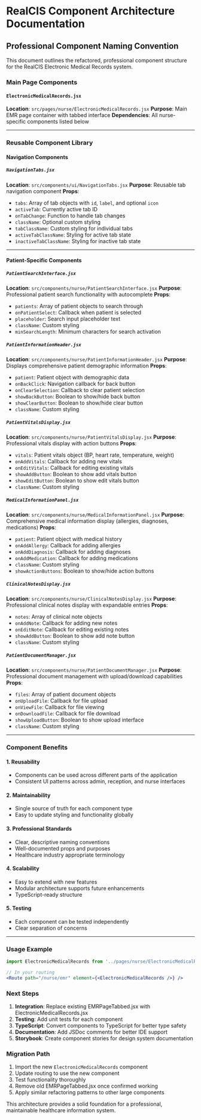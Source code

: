# RealCIS Component Architecture Documentation

## Professional Component Naming Convention

This document outlines the refactored, professional component structure for the RealCIS Electronic Medical Records system.

### Main Page Components

#### `ElectronicMedicalRecords.jsx`
**Location**: `src/pages/nurse/ElectronicMedicalRecords.jsx`
**Purpose**: Main EMR page container with tabbed interface
**Dependencies**: All nurse-specific components listed below

---

### Reusable Component Library

#### Navigation Components

##### `NavigationTabs.jsx`
**Location**: `src/components/ui/NavigationTabs.jsx`
**Purpose**: Reusable tab navigation component
**Props**:
- `tabs`: Array of tab objects with `id`, `label`, and optional `icon`
- `activeTab`: Currently active tab ID
- `onTabChange`: Function to handle tab changes
- `className`: Optional custom styling
- `tabClassName`: Custom styling for individual tabs
- `activeTabClassName`: Styling for active tab state
- `inactiveTabClassName`: Styling for inactive tab state

---

#### Patient-Specific Components

##### `PatientSearchInterface.jsx`
**Location**: `src/components/nurse/PatientSearchInterface.jsx`
**Purpose**: Professional patient search functionality with autocomplete
**Props**:
- `patients`: Array of patient objects to search through
- `onPatientSelect`: Callback when patient is selected
- `placeholder`: Search input placeholder text
- `className`: Custom styling
- `minSearchLength`: Minimum characters for search activation

##### `PatientInformationHeader.jsx`
**Location**: `src/components/nurse/PatientInformationHeader.jsx`
**Purpose**: Displays comprehensive patient demographic information
**Props**:
- `patient`: Patient object with demographic data
- `onBackClick`: Navigation callback for back button
- `onClearSelection`: Callback to clear patient selection
- `showBackButton`: Boolean to show/hide back button
- `showClearButton`: Boolean to show/hide clear button
- `className`: Custom styling

##### `PatientVitalsDisplay.jsx`
**Location**: `src/components/nurse/PatientVitalsDisplay.jsx`
**Purpose**: Professional vitals display with action buttons
**Props**:
- `vitals`: Patient vitals object (BP, heart rate, temperature, weight)
- `onAddVitals`: Callback for adding new vitals
- `onEditVitals`: Callback for editing existing vitals
- `showAddButton`: Boolean to show add vitals button
- `showEditButton`: Boolean to show edit vitals button
- `className`: Custom styling

##### `MedicalInformationPanel.jsx`
**Location**: `src/components/nurse/MedicalInformationPanel.jsx`
**Purpose**: Comprehensive medical information display (allergies, diagnoses, medications)
**Props**:
- `patient`: Patient object with medical history
- `onAddAllergy`: Callback for adding allergies
- `onAddDiagnosis`: Callback for adding diagnoses
- `onAddMedication`: Callback for adding medications
- `className`: Custom styling
- `showActionButtons`: Boolean to show/hide action buttons

##### `ClinicalNotesDisplay.jsx`
**Location**: `src/components/nurse/ClinicalNotesDisplay.jsx`
**Purpose**: Professional clinical notes display with expandable entries
**Props**:
- `notes`: Array of clinical note objects
- `onAddNote`: Callback for adding new notes
- `onEditNote`: Callback for editing existing notes
- `showAddButton`: Boolean to show add note button
- `className`: Custom styling

##### `PatientDocumentManager.jsx`
**Location**: `src/components/nurse/PatientDocumentManager.jsx`
**Purpose**: Professional document management with upload/download capabilities
**Props**:
- `files`: Array of patient document objects
- `onUploadFile`: Callback for file upload
- `onViewFile`: Callback for file viewing
- `onDownloadFile`: Callback for file download
- `showUploadButton`: Boolean to show upload interface
- `className`: Custom styling

---

### Component Benefits

#### 1. **Reusability**
- Components can be used across different parts of the application
- Consistent UI patterns across admin, reception, and nurse interfaces

#### 2. **Maintainability**
- Single source of truth for each component type
- Easy to update styling and functionality globally

#### 3. **Professional Standards**
- Clear, descriptive naming conventions
- Well-documented props and purposes
- Healthcare industry appropriate terminology

#### 4. **Scalability**
- Easy to extend with new features
- Modular architecture supports future enhancements
- TypeScript-ready structure

#### 5. **Testing**
- Each component can be tested independently
- Clear separation of concerns

---

### Usage Example

```jsx
import ElectronicMedicalRecords from '../pages/nurse/ElectronicMedicalRecords';

// In your routing
<Route path="/nurse/emr" element={<ElectronicMedicalRecords />} />
```

### Next Steps

1. **Integration**: Replace existing EMRPageTabbed.jsx with ElectronicMedicalRecords.jsx
2. **Testing**: Add unit tests for each component
3. **TypeScript**: Convert components to TypeScript for better type safety
4. **Documentation**: Add JSDoc comments for better IDE support
5. **Storybook**: Create component stories for design system documentation

### Migration Path

1. Import the new `ElectronicMedicalRecords` component
2. Update routing to use the new component
3. Test functionality thoroughly
4. Remove old EMRPageTabbed.jsx once confirmed working
5. Apply similar refactoring patterns to other large components

This architecture provides a solid foundation for a professional, maintainable healthcare information system.
